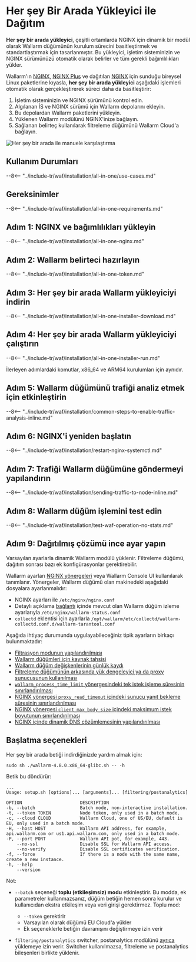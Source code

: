 [img-wl-console-users]:             ../../../../images/check-user-no-2fa.png
[wallarm-status-instr]:             ../../../../admin-en/configure-statistics-service.md
[memory-instr]:                     ../../../../admin-en/configuration-guides/allocate-resources-for-node.md
[waf-directives-instr]:             ../../../../admin-en/configure-parameters-en.md
[ptrav-attack-docs]:                ../../../../attacks-vulns-list.md#path-traversal
[attacks-in-ui-image]:           ../../../../images/admin-guides/test-attacks-quickstart.png
[waf-mode-instr]:                   ../../../../admin-en/configure-wallarm-mode.md
[logging-instr]:                    ../../../../admin-en/configure-logging.md
[proxy-balancer-instr]:             ../../../../admin-en/using-proxy-or-balancer-en.md
[process-time-limit-instr]:         ../../../../admin-en/configure-parameters-en.md#wallarm_process_time_limit
[configure-proxy-balancer-instr]:   ../../../../admin-en/configuration-guides/access-to-wallarm-api-via-proxy.md
[update-instr]:                     ../../../../updating-migrating/nginx-modules.md
[install-postanalytics-docs]:        ../../../../../admin-en/installation-postanalytics-en/
[dynamic-dns-resolution-nginx]:     ../../../../admin-en/configure-dynamic-dns-resolution-nginx.md
[waf-mode-recommendations]:          ../../../../about-wallarm/deployment-best-practices.md#follow-recommended-onboarding-steps
[ip-lists-docs]:                    ../../../../user-guides/ip-lists/overview.md
[versioning-policy]:                ../../../../updating-migrating/versioning-policy.md#version-list
[install-postanalytics-instr]:      ../../../../admin-en/installation-postanalytics-en.md
[waf-installation-instr-latest]:     /installation/nginx/dynamic-module/
[img-node-with-several-instances]:  ../../../../images/user-guides/nodes/wallarm-node-with-two-instances.png
[img-create-wallarm-node]:      ../../../../images/user-guides/nodes/create-cloud-node.png
[nginx-custom]:                 ../../../../faq/nginx-compatibility.md#is-wallarm-filtering-node-compatible-with-the-custom-build-of-nginx
[node-token]:                       ../../../../quickstart/getting-started.md#deploy-the-wallarm-filtering-node
[api-token]:                        ../../../../user-guides/settings/api-tokens.md
[platform]:                         ../../../supported-deployment-options.md
[img-grouped-nodes]:                ../../../../images/user-guides/nodes/grouped-nodes.png
[wallarm-token-types]:              ../../../../user-guides/nodes/nodes.md#api-and-node-tokens-for-node-creation
[ip-lists-docs]:                    ../../../../user-guides/ip-lists/overview.md

# Her şey Bir Arada Yükleyici ile Dağıtım

**Her şey bir arada yükleyici**, çeşitli ortamlarda NGINX için dinamik bir modül olarak Wallarm düğümünün kurulum sürecini basitleştirmek ve standartlaştırmak için tasarlanmıştır. Bu yükleyici, işletim sisteminizin ve NGINX sürümünüzü otomatik olarak belirler ve tüm gerekli bağımlılıkları yükler.

Wallarm'ın [NGINX](individual-packages-nginx-stable.md), [NGINX Plus](individual-packages-nginx-plus.md) ve dağıtılan [NGINX](individual-packages-nginx-distro.md) için sunduğu bireysel Linux paketlerine kıyasla, **her şey bir arada yükleyici** aşağıdaki işlemleri otomatik olarak gerçekleştirerek süreci daha da basitleştirir:

1. İşletim sisteminizin ve NGINX sürümünü kontrol edin.
1. Algılanan İS ve NGINX sürümü için Wallarm depolarını ekleyin.
1. Bu depolardan Wallarm paketlerini yükleyin.
1. Yüklenen Wallarm modülünü NGINX'inize bağlayın.
1. Sağlanan belirteç kullanılarak filtreleme düğümünü Wallarm Cloud'a bağlayın.

![Her şey bir arada ile manuele karşılaştırma](../../../../images/installation-nginx-overview/manual-vs-all-in-one.png)

## Kullanım Durumları

--8<-- "../include-tr/waf/installation/all-in-one/use-cases.md"

## Gereksinimler

--8<-- "../include-tr/waf/installation/all-in-one-requirements.md"

## Adım 1: NGINX ve bağımlılıkları yükleyin

--8<-- "../include-tr/waf/installation/all-in-one-nginx.md"

## Adım 2: Wallarm belirteci hazırlayın

--8<-- "../include-tr/waf/installation/all-in-one-token.md"

## Adım 3: Her şey bir arada Wallarm yükleyiciyi indirin

--8<-- "../include-tr/waf/installation/all-in-one-installer-download.md"

## Adım 4: Her şey bir arada Wallarm yükleyiciyi çalıştırın

--8<-- "../include-tr/waf/installation/all-in-one-installer-run.md"

İlerleyen adımlardaki komutlar, x86_64 ve ARM64 kurulumları için aynıdır.

## Adım 5: Wallarm düğümünü trafiği analiz etmek için etkinleştirin

--8<-- "../include-tr/waf/installation/common-steps-to-enable-traffic-analysis-inline.md"

## Adım 6: NGINX'i yeniden başlatın

--8<-- "../include-tr/waf/installation/restart-nginx-systemctl.md"

## Adım 7: Trafiği Wallarm düğümüne göndermeyi yapılandırın

--8<-- "../include-tr/waf/installation/sending-traffic-to-node-inline.md"

## Adım 8: Wallarm düğüm işlemini test edin

--8<-- "../include-tr/waf/installation/test-waf-operation-no-stats.md"

## Adım 9: Dağıtılmış çözümü ince ayar yapın

Varsayılan ayarlarla dinamik Wallarm modülü yüklenir. Filtreleme düğümü, dağıtım sonrası bazı ek konfigürasyonlar gerektirebilir.

Wallarm ayarları [NGINX yönergeleri](../../../../admin-en/configure-parameters-en.md) veya Wallarm Console UI kullanılarak tanımlanır. Yönergeler, Wallarm düğümü olan makinedeki aşağıdaki dosyalara ayarlanmalıdır:

* NGINX ayarları ile `/etc/nginx/nginx.conf`
* Detaylı açıklama [bağlantı][wallarm-status-instr] içinde mevcut olan Wallarm düğüm izleme ayarlarıyla `/etc/nginx/wallarm-status.conf`
* `collectd` eklentisi için ayarlarla `/opt/wallarm/etc/collectd/wallarm-collectd.conf.d/wallarm-tarantool.conf` 

Aşağıda ihtiyaç durumunda uygulayabileceğiniz tipik ayarların birkaçı bulunmaktadır:

* [Filtrasyon modunun yapılandırılması][waf-mode-instr]
* [Wallarm düğümleri için kaynak tahsisi][memory-instr]
* [Wallarm düğüm değişkenlerinin günlük kaydı][logging-instr]
* [Filtreleme düğümünün arkasında yük dengeleyici ya da proxy sunucusunun kullanılması][proxy-balancer-instr]
* [`wallarm_process_time_limit` yönergesindeki tek istek işleme süresinin sınırlandırılması][process-time-limit-instr]
* [NGINX yönergesi `proxy_read_timeout` içindeki sunucu yanıt bekleme süresinin sınırlandırılması](https://nginx.org/en/docs/http/ngx_http_proxy_module.html#proxy_read_timeout)
* [NGINX yönergesi `client_max_body_size` içindeki maksimum istek boyutunun sınırlandırılması](https://nginx.org/en/docs/http/ngx_http_core_module.html#client_max_body_size)
* [NGINX içinde dinamik DNS çözümlemesinin yapılandırılması][dynamic-dns-resolution-nginx]

## Başlatma seçenekleri

Her şey bir arada betiği indirdiğinizde yardım almak için:

```
sudo sh ./wallarm-4.8.0.x86_64-glibc.sh -- -h
```

Betik bu döndürür:

```
...
Usage: setup.sh [options]... [arguments]... [filtering/postanalytics]

OPTION                      DESCRIPTION
-b, --batch                 Batch mode, non-interactive installation.
-t, --token TOKEN           Node token, only used in a batch mode.
-c, --cloud CLOUD           Wallarm Cloud, one of US/EU, default is EU, only used in a batch mode.
-H, --host HOST             Wallarm API address, for example, api.wallarm.com or us1.api.wallarm.com, only used in a batch mode.
-P, --port PORT             Wallarm API pot, for example, 443.
    --no-ssl                Disable SSL for Wallarm API access.
    --no-verify             Disable SSL certificates verification.
-f, --force                 If there is a node with the same name, create a new instance.
-h, --help
    --version
```

Not:

* `--batch` seçeneği **toplu (etkileşimsiz) modu** etkinleştirir. Bu modda, ek parametreler kullanmazsanız, düğüm betiğin hemen sonra kurulur ve kullanıcıdan ekstra etkileşim veya veri girişi gerektirmez. Toplu mod:
 
    * `--token` gerektirir
    * Varsayılan olarak düğümü EU Cloud'a yükler
    * Ek seçeneklerle betiğin davranışını değiştirmeye izin verir

* `filtering/postanalytics` switcher, postanalytics modülünü [ayrıca](../../../../admin-en/installation-postanalytics-en.md#postanalytics-module-installation-via-all-in-one-installation-script) yüklemeye izin verir. Switcher kullanılmazsa, filtreleme ve postanalytics bileşenleri birlikte yüklenir.